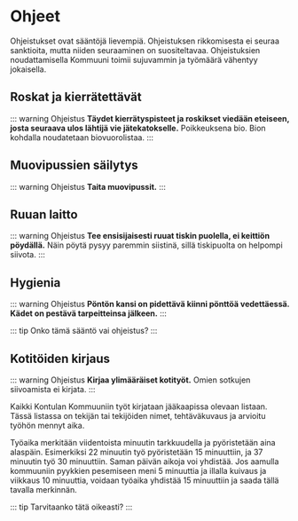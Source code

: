 # Ohjeet

Ohjeistukset ovat sääntöjä lievempiä. Ohjeistuksen rikkomisesta ei seuraa sanktioita, mutta niiden seuraaminen on suositeltavaa. Ohjeistuksien noudattamisella Kommuuni toimii sujuvammin ja työmäärä vähentyy jokaisella.

## Roskat ja kierrätettävät

::: warning Ohjeistus
**Täydet kierrätyspisteet ja roskikset viedään eteiseen, josta seuraava ulos lähtijä vie jätekatokselle.** Poikkeuksena bio. Bion kohdalla noudatetaan biovuorolistaa.
:::

## Muovipussien säilytys

::: warning Ohjeistus
**Taita muovipussit.**
:::

## Ruuan laitto

::: warning Ohjeistus
**Tee ensisijaisesti ruuat tiskin puolella, ei keittiön pöydällä.** Näin pöytä pysyy paremmin siistinä, sillä tiskipuolta on helpompi siivota.
:::

## Hygienia

::: warning Ohjeistus
**Pöntön kansi on pidettävä kiinni pönttöä vedettäessä. Kädet on pestävä tarpeitteinsa jälkeen.**
:::

::: tip
Onko tämä sääntö vai ohjeistus?
:::

## Kotitöiden kirjaus

::: warning Ohjeistus
**Kirjaa ylimääräiset kotityöt.** Omien sotkujen siivoamista ei kirjata.
:::

Kaikki Kontulan Kommuuniin työt kirjataan jääkaapissa olevaan listaan. Tässä listassa on tekijän tai tekijöiden nimet, tehtäväkuvaus ja arvioitu työhön mennyt aika.

Työaika merkitään viidentoista minuutin tarkkuudella ja pyöristetään aina alaspäin. Esimerkiksi 22 minuutin työ pyöristetään 15 minuuttiin, ja 37 minuutin työ 30 minuuttiin. Saman päivän aikoja voi yhdistää. Jos aamulla kommuuniin pyykkien pesemiseen meni 5 minuuttia ja illalla kuivaus ja viikkaus 10 minuuttia, voidaan työaika yhdistää 15 minuuttiin ja saada tällä tavalla merkinnän.

::: tip
Tarvitaanko tätä oikeasti?
:::

